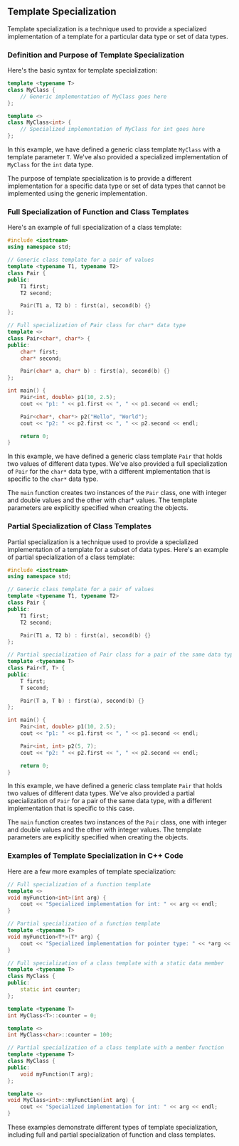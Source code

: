 
## Template Specialization
Template specialization is a technique used to provide a specialized implementation of a template for a particular data type or set of data types.

### Definition and Purpose of Template Specialization
Here's the basic syntax for template specialization:
```cpp
template <typename T>
class MyClass {
    // Generic implementation of MyClass goes here
};

template <>
class MyClass<int> {
    // Specialized implementation of MyClass for int goes here
};
```
In this example, we have defined a generic class template `MyClass` with a template parameter `T`. We've also provided a specialized implementation of `MyClass` for the `int` data type.

The purpose of template specialization is to provide a different implementation for a specific data type or set of data types that cannot be implemented using the generic implementation.

### Full Specialization of Function and Class Templates
Here's an example of full specialization of a class template:
```cpp
#include <iostream>
using namespace std;

// Generic class template for a pair of values
template <typename T1, typename T2>
class Pair {
public:
    T1 first;
    T2 second;

    Pair(T1 a, T2 b) : first(a), second(b) {}
};

// Full specialization of Pair class for char* data type
template <>
class Pair<char*, char*> {
public:
    char* first;
    char* second;

    Pair(char* a, char* b) : first(a), second(b) {}
};

int main() {
    Pair<int, double> p1(10, 2.5);
    cout << "p1: " << p1.first << ", " << p1.second << endl;

    Pair<char*, char*> p2("Hello", "World");
    cout << "p2: " << p2.first << ", " << p2.second << endl;

    return 0;
}
```
In this example, we have defined a generic class template `Pair` that holds two values of different data types. We've also provided a full specialization of `Pair` for the `char*` data type, with a different implementation that is specific to the `char*` data type.

The `main` function creates two instances of the `Pair` class, one with integer and double values and the other with char* values. The template parameters are explicitly specified when creating the objects.

### Partial Specialization of Class Templates
Partial specialization is a technique used to provide a specialized implementation of a template for a subset of data types. Here's an example of partial specialization of a class template:
```cpp
#include <iostream>
using namespace std;

// Generic class template for a pair of values
template <typename T1, typename T2>
class Pair {
public:
    T1 first;
    T2 second;

    Pair(T1 a, T2 b) : first(a), second(b) {}
};

// Partial specialization of Pair class for a pair of the same data type
template <typename T>
class Pair<T, T> {
public:
    T first;
    T second;

    Pair(T a, T b) : first(a), second(b) {}
};

int main() {
    Pair<int, double> p1(10, 2.5);
    cout << "p1: " << p1.first << ", " << p1.second << endl;

    Pair<int, int> p2(5, 7);
    cout << "p2: " << p2.first << ", " << p2.second << endl;

    return 0;
}
```
In this example, we have defined a generic class template `Pair` that holds two values of different data types. We've also provided a partial specialization of `Pair` for a pair of the same data type, with a different implementation that is specific to this case.

The `main` function creates two instances of the `Pair` class, one with integer and double values and the other with integer values. The template parameters are explicitly specified when creating the objects.

### Examples of Template Specialization in C++ Code
Here are a few more examples of template specialization:
```cpp
// Full specialization of a function template
template <>
void myFunction<int>(int arg) {
    cout << "Specialized implementation for int: " << arg << endl;
}

// Partial specialization of a function template
template <typename T>
void myFunction<T*>(T* arg) {
    cout << "Specialized implementation for pointer type: " << *arg << endl;
}

// Full specialization of a class template with a static data member
template <typename T>
class MyClass {
public:
    static int counter;
};

template <typename T>
int MyClass<T>::counter = 0;

template <>
int MyClass<char>::counter = 100;

// Partial specialization of a class template with a member function
template <typename T>
class MyClass {
public:
    void myFunction(T arg);
};

template <>
void MyClass<int>::myFunction(int arg) {
    cout << "Specialized implementation for int: " << arg << endl;
}
```
These examples demonstrate different types of template specialization, including full and partial specialization of function and class templates.